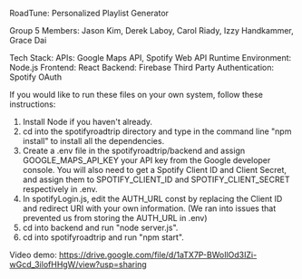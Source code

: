 RoadTune: Personalized Playlist Generator


Group 5 Members: Jason Kim, Derek Laboy, Carol Riady, Izzy Handkammer, Grace Dai

Tech Stack: 
    APIs: Google Maps API, Spotify Web API
    Runtime Environment: Node.js
    Frontend: React
    Backend: Firebase
    Third Party Authentication: Spotify OAuth

If you would like to run these files on your own system, follow these instructions:

1. Install Node if you haven't already. 
2. cd into the spotifyroadtrip directory and type in the command line "npm install" to install all the dependencies.
3. Create a .env file in the spotifyroadtrip/backend and assign GOOGLE_MAPS_API_KEY your API key from the Google developer console. You will also need to get a Spotify Client ID and Client Secret, and assign them to SPOTIFY_CLIENT_ID and SPOTIFY_CLIENT_SECRET respectively in .env.
4. In spotifyLogin.js, edit the AUTH_URL const by replacing the Client ID and redirect URI with your own information. (We ran into issues that prevented us from storing the AUTH_URL in .env)
5. cd into backend and run "node server.js".
6. cd into spotifyroadtrip and run "npm start". 

Video demo: https://drive.google.com/file/d/1aTX7P-BWoIlOd3IZi-wGcd_3ilofHHgW/view?usp=sharing 

